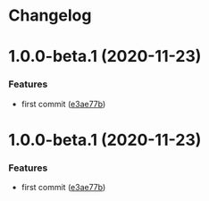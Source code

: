 # Changelog

# 1.0.0-beta.1 (2020-11-23)


### Features

* first commit ([e3ae77b](https://github.com/cmgreen210/test_semantic_release/commit/e3ae77b50e9e81bfa7c7f14824b151ff9ffd1bfe))

# 1.0.0-beta.1 (2020-11-23)


### Features

* first commit ([e3ae77b](https://github.com/cmgreen210/test_semantic_release/commit/e3ae77b50e9e81bfa7c7f14824b151ff9ffd1bfe))
